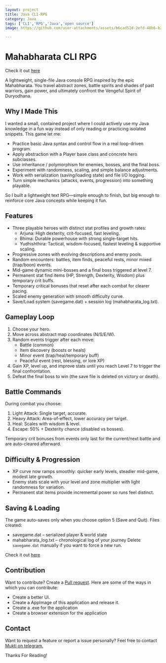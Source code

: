 ```yaml
---
layout: project
title: Java CLI-RPG
category: Java
tags: ['CLI','RPG','Java','open source']
image: https://github.com/user-attachments/assets/b6cad51d-2efd-48b6-b264-508ccb0a40f5

---
```

# Mahabharata CLI RPG
Check it out [here](https://github.com/Praneel7015/simple-java-cli-rpg)

A lightweight, single-file Java console RPG inspired by the epic Mahabharata. You travel abstract zones, battle spirits and shades of past warriors, gain power, and ultimately confront the Vengeful Spirit of Duryodhana.

## Why I Made This
I wanted a small, contained project where I could actively use my Java knowledge in a fun way instead of only reading or practicing isolated snippets. This game let me:

- Practice basic Java syntax and control flow in a real loop-driven program.
- Apply abstraction with a Player base class and concrete hero subclasses.
- Use inheritance / polymorphism for enemies, bosses, and the final boss.
- Experiment with randomness, scaling, and simple balance adjustments.
- Work with serialization (saving/loading state) and file I/O logging.
- Turn simple mechanics (attacks, events, progression) into something playable.

So I built a lightweight text RPG—simple enough to finish, but big enough to reinforce core Java concepts while keeping it fun.

## Features
- Three playable heroes with distinct stat profiles and growth rates:
  - Arjuna: High dexterity, crit-focused, fast leveling.
  - Bhima: Durable powerhouse with strong single-target hits.
  - Yudhishthira: Tactical, wisdom-focused, fastest leveling & supportive scaling.
- Progressive zones with evolving descriptions and enemy pools.
- Random encounters: battles, item finds, peaceful rests, minor mixed (trap/boon) events.
- Mid-game dynamic mini-bosses and a final boss triggered at level 7.
- Permanent stat find items (HP, Strength, Dexterity, Wisdom) plus temporary crit buffs.
- Temporary critical bonuses that reset after each combat for clearer pacing.
- Scaled enemy generation with smooth difficulty curve.
- Save/Load system (savegame.dat) + session log (mahabharata_log.txt).

## Gameplay Loop
1. Choose your hero.
2. Move across abstract map coordinates (N/S/E/W).
3. Random events trigger after each move:
   - Battle (common)
   - Item discovery (boosts or heals)
   - Minor event (trap/heal/temporary buff)
   - Peaceful event (rest, blessing, or lore XP)
4. Gain XP, level up, and improve stats until you reach Level 7 to trigger the final confrontation.
5. Defeat the final boss to win (the save file is deleted on victory or death).

## Battle Commands
During combat you choose:
1. Light Attack: Single target, accurate.
2. Heavy Attack: Area-of-effect, lower accuracy per target.
3. Heal: Scales with wisdom & level.
4. Escape: 50% + Dexterity chance (disabled vs bosses).

Temporary crit bonuses from events only last for the current/next battle and are auto-cleared afterward.

## Difficulty & Progression
- XP curve now ramps smoothly: quicker early levels, steadier mid-game, modest late growth.
- Enemy stats scale with your level and zone multiplier with light randomness for variation.
- Permanent stat items provide incremental power so runs feel distinct.

## Saving & Loading
The game auto-saves only when you choose option 5 (Save and Quit). Files created:
- savegame.dat – serialized player & world state
- mahabharata_log.txt – chronological log of your journey
Delete `savegame.dat` manually if you want to force a new run.

Check it out [here](https://github.com/Praneel7015/simple-java-cli-rpg)

## Contribution
Want to contribute? Create a [Pull request](https://github.com/Praneel7015/simple-java-cli-rpg/pulls). 
Here are some of the ways in which you can contribute:
- Create a better UI.
- Create a AppImage of this application and release it. 
- Create a .exe for the application
- Create a browser extension for the application

## Contact
Want to request a feature or report a issue personally? Feel free to contact [Mukti on telegram.](https://t.me/+JYx6akEWSik2Yjc1)

Thanks For Reading!
